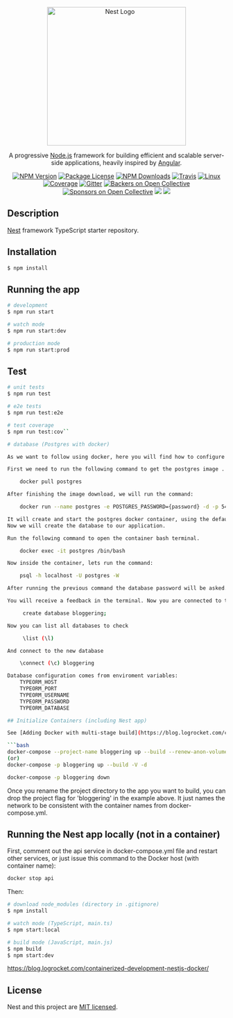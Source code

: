 <p align="center">
  <a href="http://nestjs.com/" target="blank"><img src="https://nestjs.com/img/logo_text.svg" width="320" alt="Nest Logo" /></a>
</p>

[travis-image]: https://api.travis-ci.org/nestjs/nest.svg?branch=master
[travis-url]: https://travis-ci.org/nestjs/nest
[linux-image]: https://img.shields.io/travis/nestjs/nest/master.svg?label=linux
[linux-url]: https://travis-ci.org/nestjs/nest

  <p align="center">A progressive <a href="http://nodejs.org" target="blank">Node.js</a> framework for building efficient and scalable server-side applications, heavily inspired by <a href="https://angular.io" target="blank">Angular</a>.</p>
    <p align="center">
<a href="https://www.npmjs.com/~nestjscore"><img src="https://img.shields.io/npm/v/@nestjs/core.svg" alt="NPM Version" /></a>
<a href="https://www.npmjs.com/~nestjscore"><img src="https://img.shields.io/npm/l/@nestjs/core.svg" alt="Package License" /></a>
<a href="https://www.npmjs.com/~nestjscore"><img src="https://img.shields.io/npm/dm/@nestjs/core.svg" alt="NPM Downloads" /></a>
<a href="https://travis-ci.org/nestjs/nest"><img src="https://api.travis-ci.org/nestjs/nest.svg?branch=master" alt="Travis" /></a>
<a href="https://travis-ci.org/nestjs/nest"><img src="https://img.shields.io/travis/nestjs/nest/master.svg?label=linux" alt="Linux" /></a>
<a href="https://coveralls.io/github/nestjs/nest?branch=master"><img src="https://coveralls.io/repos/github/nestjs/nest/badge.svg?branch=master#5" alt="Coverage" /></a>
<a href="https://gitter.im/nestjs/nestjs?utm_source=badge&utm_medium=badge&utm_campaign=pr-badge&utm_content=body_badge"><img src="https://badges.gitter.im/nestjs/nestjs.svg" alt="Gitter" /></a>
<a href="https://opencollective.com/nest#backer"><img src="https://opencollective.com/nest/backers/badge.svg" alt="Backers on Open Collective" /></a>
<a href="https://opencollective.com/nest#sponsor"><img src="https://opencollective.com/nest/sponsors/badge.svg" alt="Sponsors on Open Collective" /></a>
  <a href="https://paypal.me/kamilmysliwiec"><img src="https://img.shields.io/badge/Donate-PayPal-dc3d53.svg"/></a>
  <a href="https://twitter.com/nestframework"><img src="https://img.shields.io/twitter/follow/nestframework.svg?style=social&label=Follow"></a>
</p>
  <!--[![Backers on Open Collective](https://opencollective.com/nest/backers/badge.svg)](https://opencollective.com/nest#backer)
  [![Sponsors on Open Collective](https://opencollective.com/nest/sponsors/badge.svg)](https://opencollective.com/nest#sponsor)-->

## Description

[Nest](https://github.com/nestjs/nest) framework TypeScript starter repository.

## Installation

```bash
$ npm install
```

## Running the app

```bash
# development
$ npm run start

# watch mode
$ npm run start:dev

# production mode
$ npm run start:prod
```

## Test

```bash
# unit tests
$ npm run test

# e2e tests
$ npm run test:e2e

# test coverage
$ npm run test:cov``

# database (Postgres with docker)

As we want to follow using docker, here you will find how to configure the Postgres database with docker for our local development environment. Make sure that you have the docker installed and running in your machine.

First we need to run the following command to get the postgres image .

    docker pull postgres

After finishing the image download, we will run the command:

    docker run --name postgres -e POSTGRES_PASSWORD={password} -d -p 5432:5432 postgres

It will create and start the postgres docker container, using the default user **postgres** and the password **12345678a** to connect to the database.
Now we will create the database to our application.

Run the following command to open the container bash terminal.

    docker exec -it postgres /bin/bash

Now inside the container, lets run the command:

    psql -h localhost -U postgres -W

After running the previous command the database password will be asked. Type the password in the terminal.

You will receive a feedback in the terminal. Now you are connected to the postgres. Now we just need to create the database. Just run the following command:

     create database bloggering;

Now you can list all databases to check

     \list (\l)

And connect to the new database

    \connect (\c) bloggering

Database configuration comes from enviroment variables:
    TYPEORM_HOST
    TYPEORM_PORT
    TYPEORM_USERNAME
    TYPEORM_PASSWORD
    TYPEORM_DATABASE

## Initialize Containers (including Nest app)

See [Adding Docker with multi-stage build](https://blog.logrocket.com/containerized-development-nestjs-docker/)

```bash
docker-compose --project-name bloggering up --build --renew-anon-volumes --detach
(or)
docker-compose -p bloggering up --build -V -d

docker-compose -p bloggering down
```
Once you rename the project directory to the app you want to build, you can drop the project flag for 'bloggering' in the example above. It just names the network to be consistent with the container names from docker-compose.yml.

## Running the Nest app locally (not in a container)

First, comment out the api service in docker-compose.yml file and restart other services, or just issue this command to the Docker host (with container name):
```bash
docker stop api
```
Then:
```bash
# download node_modules (directory in .gitignore)
$ npm install

# watch mode (TypeScript, main.ts)
$ npm start:local

# build mode (JavaScript, main.js)
$ npm build
$ npm start:dev
```



https://blog.logrocket.com/containerized-development-nestjs-docker/

## License

  Nest and this project are [MIT licensed](LICENSE).

